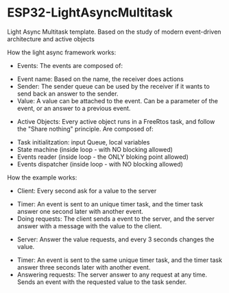 # ESP32-LightAsyncMultitask
Light Async Multitask template. Based on the study of modern event-driven architecture and active objects

How the light async framework works:

* Events: The events are composed of:
- Event name: Based on the name, the receiver does actions
- Sender: The sender queue can be used by the receiver if it wants to send back an answer to the sender.
- Value: A value can be attached to the event. Can be a parameter of the event, or an answer to a previous event.

* Active Objects: Every active object runs in a FreeRtos task, and follow the "Share nothing" principle. Are composed of:
- Task initialitzation: input Queue, local variables
- State machine (inside loop - with NO blocking allowed)
- Events reader (inside loop - the ONLY bloking point allowed)
- Events dispatcher (inside loop - with NO blocking allowed)

How the example works:

* Client: Every second ask for a value to the server
- Timer: An event is sent to an unique timer task, and the timer task answer one second later with another event.
- Doing requests: The client sends a event to the server, and the server answer with a message with the value to the client.

* Server: Answer the value requests, and every 3 seconds changes the value.
- Timer: An event is sent to the same unique timer task, and the timer task answer three seconds later with another event.
- Answering requests: The server answer to any request at any time. Sends an event with the requested value to the task sender.
